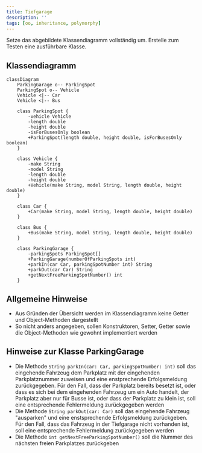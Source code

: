 ```yaml
---
title: Tiefgarage
description: ''
tags: [oo, inheritance, polymorphy]
---
```


Setze das abgebildete Klassendiagramm vollständig um. Erstelle zum Testen eine ausführbare Klasse.

## Klassendiagramm

```mermaid
classDiagram
    ParkingGarage o-- ParkingSpot
    ParkingSpot o-- Vehicle
    Vehicle <|-- Car
    Vehicle <|-- Bus

    class ParkingSpot {
        -vehicle Vehicle
        -length double
        -height double
        -isForBusesOnly boolean
        +ParkingSpot(length double, height double, isForBusesOnly boolean)
    }

    class Vehicle {
        -make String
        -model String
        -length double
        -height double
        +Vehicle(make String, model String, length double, height double)
    }

    class Car {
        +Car(make String, model String, length double, height double)
    }

    class Bus {
        +Bus(make String, model String, length double, height double)
    }

    class ParkingGarage {
        -parkingSpots ParkingSpot[]
        +ParkingGarage(numberOfParkingSpots int)
        +parkIn(car Car, parkingSpotNumber int) String
        +parkOut(car Car) String
        +getNextFreeParkingSpotNumber() int
    }
```

## Allgemeine Hinweise

- Aus Gründen der Übersicht werden im Klassendiagramm keine Getter und Object-Methoden dargestellt
- So nicht anders angegeben, sollen Konstruktoren, Setter, Getter sowie die Object-Methoden wie gewohnt implementiert werden

## Hinweise zur Klasse ParkingGarage

- Die Methode `String parkIn(car: Car, parkingSpotNumber: int)` soll das eingehende Fahrzeug dem Parkplatz mit der eingehenden Parkplatznummer zuweisen und eine enstprechende Erfolgsmeldung zurückgegeben. Für den Fall, dass der Parkplatz bereits besetzt ist, oder dass es sich bei dem eingehenden Fahrzeug um ein Auto handelt, der Parkplatz aber nur für Busse ist, oder dass der Parkplatz zu klein ist, soll eine entsprechende Fehlermeldung zurückgegeben werden
- Die Methode `String parkOut(car: Car)` soll das eingehende Fahrzeug "ausparken" und eine enstsprechende Erfolgsmeldung zurückgeben. Für den Fall, dass das Fahrzeug in der Tiefgarage nicht vorhanden ist, soll eine entsprechende Fehlermeldung zurückgegeben werden
- Die Methode `int getNextFreeParkingSpotNumber()` soll die Nummer des nächsten freien Parkplatzes zurückgeben
